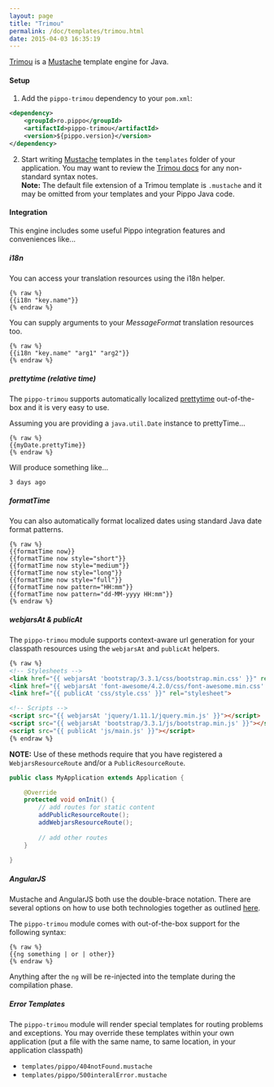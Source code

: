 ```yaml
---
layout: page
title: "Trimou"
permalink: /doc/templates/trimou.html
date: 2015-04-03 16:35:19
---
```


[Trimou][trimou] is a [Mustache][mustache] template engine for Java.

#### Setup

1) Add the `pippo-trimou` dependency to your `pom.xml`:

```xml
<dependency>
    <groupId>ro.pippo</groupId>
    <artifactId>pippo-trimou</artifactId>
    <version>${pippo.version}</version>
</dependency>
```

2)  Start writing [Mustache][mustache] templates in the `templates` folder of your application.  You may want to review the [Trimou docs](http://trimou.org/doc/latest.html) for any non-standard syntax notes.  
**Note:** The default file extension of a Trimou template is `.mustache` and it may be omitted from your templates and your Pippo Java code.

#### Integration

This engine includes some useful Pippo integration features and conveniences like... 

##### i18n

You can access your translation resources using the i18n helper.

```
{% raw %}
{{i18n "key.name"}}
{% endraw %}
```

You can supply arguments to your *MessageFormat* translation resources too.

```
{% raw %}
{{i18n "key.name" "arg1" "arg2"}}
{% endraw %}
```

##### prettytime (relative time)

The `pippo-trimou` supports automatically localized [prettytime][prettytime] out-of-the-box and it is very easy to use.

Assuming you are providing a `java.util.Date` instance to prettyTime...

```
{% raw %}
{{myDate.prettyTime}}
{% endraw %}
```
    
Will produce something like...

```
3 days ago
```

##### formatTime

You can also automatically format localized dates using standard Java date format patterns.

```
{% raw %}
{{formatTime now}}
{{formatTime now style="short"}}
{{formatTime now style="medium"}}
{{formatTime now style="long"}}
{{formatTime now style="full"}}
{{formatTime now pattern="HH:mm"}}
{{formatTime now pattern="dd-MM-yyyy HH:mm"}}
{% endraw %}
```

##### webjarsAt & publicAt

The `pippo-trimou` module supports context-aware url generation for your classpath resources using the `webjarsAt` and `publicAt` helpers.

```html
{% raw %}
<!-- Stylesheets -->
<link href="{{ webjarsAt 'bootstrap/3.3.1/css/bootstrap.min.css' }}" rel="stylesheet">
<link href="{{ webjarsAt 'font-awesome/4.2.0/css/font-awesome.min.css' }}" rel="stylesheet">
<link href="{{ publicAt 'css/style.css' }}" rel="stylesheet">

<!-- Scripts -->
<script src="{{ webjarsAt 'jquery/1.11.1/jquery.min.js' }}"></script>
<script src="{{ webjarsAt 'bootstrap/3.3.1/js/bootstrap.min.js' }}"></script>
<script src="{{ publicAt 'js/main.js' }}"></script>
{% endraw %}
```

**NOTE:** Use of these methods require that you have registered a `WebjarsResourceRoute` and/or a `PublicResourceRoute`.

```java
public class MyApplication extends Application {

    @Override
    protected void onInit() {
        // add routes for static content
        addPublicResourceRoute();
        addWebjarsResourceRoute();
        
        // add other routes
    }
    
}
```

##### AngularJS

Mustache and AngularJS both use the double-brace notation. There are several options on how to use both technologies together as outlined [here](https://github.com/trimou/trimou/wiki/How-to-render-a-template-with-braces-delimiters).

The `pippo-trimou` module comes with out-of-the-box support for the following syntax:

```
{% raw %}
{{ng something | or | other}}
{% endraw %}
```

Anything after the `ng` will be re-injected into the template during the compilation phase.

##### Error Templates

The `pippo-trimou` module will render special templates for routing problems and exceptions.
You may override these templates within your own application (put a file with the same name, to same location, in your application classpath)

- `templates/pippo/404notFound.mustache`
- `templates/pippo/500interalError.mustache`

[trimou]: http://trimou.org
[mustache]: https://mustache.github.io/mustache.5.html
[prettytime]: http://ocpsoft.org/prettytime
